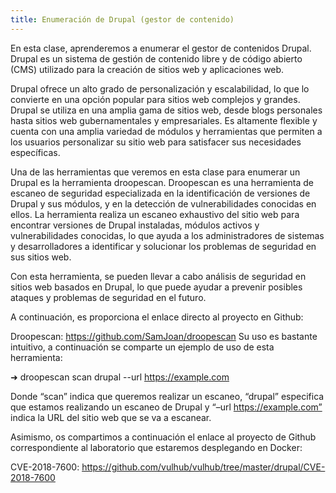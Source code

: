 ```yaml
---
title: Enumeración de Drupal (gestor de contenido)
---
```

En esta clase, aprenderemos a enumerar el gestor de contenidos Drupal. Drupal es un sistema de gestión de contenido libre y de código abierto (CMS) utilizado para la creación de sitios web y aplicaciones web.

Drupal ofrece un alto grado de personalización y escalabilidad, lo que lo convierte en una opción popular para sitios web complejos y grandes. Drupal se utiliza en una amplia gama de sitios web, desde blogs personales hasta sitios web gubernamentales y empresariales. Es altamente flexible y cuenta con una amplia variedad de módulos y herramientas que permiten a los usuarios personalizar su sitio web para satisfacer sus necesidades específicas.

Una de las herramientas que veremos en esta clase para enumerar un Drupal es la herramienta droopescan. Droopescan es una herramienta de escaneo de seguridad especializada en la identificación de versiones de Drupal y sus módulos, y en la detección de vulnerabilidades conocidas en ellos. La herramienta realiza un escaneo exhaustivo del sitio web para encontrar versiones de Drupal instaladas, módulos activos y vulnerabilidades conocidas, lo que ayuda a los administradores de sistemas y desarrolladores a identificar y solucionar los problemas de seguridad en sus sitios web.

Con esta herramienta, se pueden llevar a cabo análisis de seguridad en sitios web basados en Drupal, lo que puede ayudar a prevenir posibles ataques y problemas de seguridad en el futuro.

A continuación, es proporciona el enlace directo al proyecto en Github:

Droopescan: https://github.com/SamJoan/droopescan
Su uso es bastante intuitivo, a continuación se comparte un ejemplo de uso de esta herramienta:

➜ droopescan scan drupal --url https://example.com

Donde “scan” indica que queremos realizar un escaneo, “drupal” especifica que estamos realizando un escaneo de Drupal y “–url https://example.com” indica la URL del sitio web que se va a escanear.

Asimismo, os compartimos a continuación el enlace al proyecto de Github correspondiente al laboratorio que estaremos desplegando en Docker:

CVE-2018-7600: https://github.com/vulhub/vulhub/tree/master/drupal/CVE-2018-7600